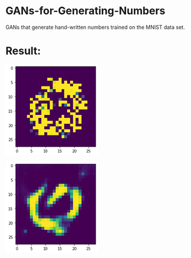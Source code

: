 # GANs-for-Generating-Numbers
GANs that generate hand-written numbers trained on the MNIST data set.

# Result:
!["Image"](https://github.com/Sharan-Babu/GANs-for-Generating-Numbers/blob/master/g1.png)

!["Image2"](https://github.com/Sharan-Babu/GANs-for-Generating-Numbers/blob/master/g2.png)
